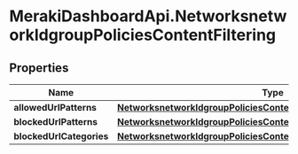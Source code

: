 # MerakiDashboardApi.NetworksnetworkIdgroupPoliciesContentFiltering

## Properties
Name | Type | Description | Notes
------------ | ------------- | ------------- | -------------
**allowedUrlPatterns** | [**NetworksnetworkIdgroupPoliciesContentFilteringAllowedUrlPatterns**](NetworksnetworkIdgroupPoliciesContentFilteringAllowedUrlPatterns.md) |  | [optional] 
**blockedUrlPatterns** | [**NetworksnetworkIdgroupPoliciesContentFilteringBlockedUrlPatterns**](NetworksnetworkIdgroupPoliciesContentFilteringBlockedUrlPatterns.md) |  | [optional] 
**blockedUrlCategories** | [**NetworksnetworkIdgroupPoliciesContentFilteringBlockedUrlCategories**](NetworksnetworkIdgroupPoliciesContentFilteringBlockedUrlCategories.md) |  | [optional] 


